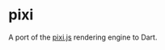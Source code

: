 pixi
====

A port of the [pixi.js](https://github.com/GoodBoyDigital/pixi.js/) rendering  engine to Dart.
